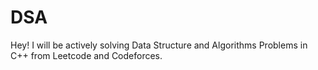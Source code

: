 # DSA
Hey! I will be actively solving Data Structure and Algorithms Problems in C++ from Leetcode and Codeforces.
